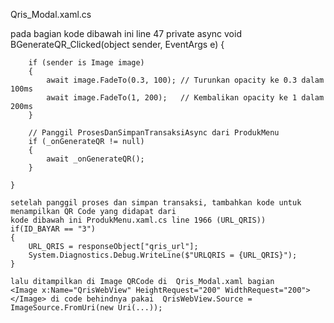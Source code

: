 Qris_Modal.xaml.cs

pada bagian kode dibawah ini line 47
private async void BGenerateQR_Clicked(object sender, EventArgs e)
    {


        if (sender is Image image)
        {
            await image.FadeTo(0.3, 100); // Turunkan opacity ke 0.3 dalam 100ms
            await image.FadeTo(1, 200);   // Kembalikan opacity ke 1 dalam 200ms
        }

        // Panggil ProsesDanSimpanTransaksiAsync dari ProdukMenu
        if (_onGenerateQR != null)
        {
            await _onGenerateQR();
        }

    }

    setelah panggil proses dan simpan transaksi, tambahkan kode untuk menampilkan QR Code yang didapat dari
    kode dibawah ini ProdukMenu.xaml.cs line 1966 (URL_QRIS))
    if(ID_BAYAR == "3")
    {
        URL_QRIS = responseObject["qris_url"];
        System.Diagnostics.Debug.WriteLine($"URLQRIS = {URL_QRIS}");
    }

    lalu ditampilkan di Image QRCode di  Qris_Modal.xaml bagian 
    <Image x:Name="QrisWebView" HeightRequest="200" WidthRequest="200"></Image> di code behindnya pakai  QrisWebView.Source = ImageSource.FromUri(new Uri(...));


